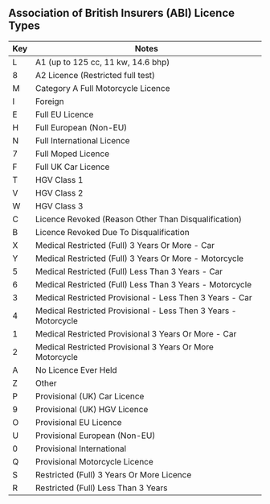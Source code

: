 ## Association of British Insurers (ABI) Licence Types

| Key | Notes |
| --- | --- |
| L | A1 (up to 125 cc, 11 kw, 14.6 bhp) |
| 8 | A2 Licence (Restricted full test) |
| M | Category A Full Motorcycle Licence |
| I | Foreign |
| E | Full EU Licence |
| H | Full European (Non-EU) |
| N | Full International Licence |
| 7 | Full Moped Licence |
| F | Full UK Car Licence |
| T | HGV Class 1 |
| V | HGV Class 2 |
| W | HGV Class 3 |
| C | Licence Revoked (Reason Other Than Disqualification) |
| B | Licence Revoked Due To Disqualification |
| X | Medical Restricted (Full) 3 Years Or More - Car |
| Y | Medical Restricted (Full) 3 Years Or More - Motorcycle |
| 5 | Medical Restricted (Full) Less Than 3 Years - Car |
| 6 | Medical Restricted (Full) Less Than 3 Years - Motorcycle |
| 3 | Medical Restricted Provisional  - Less Then 3 Years - Car |
| 4 | Medical Restricted Provisional  - Less Then 3 Years - Motorcycle |
| 1 | Medical Restricted Provisional 3 Years Or More - Car |
| 2 | Medical Restricted Provisional 3 Years Or More Motorcycle |
| A | No Licence Ever Held |
| Z | Other |
| P | Provisional (UK) Car Licence |
| 9 | Provisional (UK) HGV Licence |
| O | Provisional EU Licence |
| U | Provisional European (Non-EU) |
| 0 | Provisional International |
| Q | Provisional Motorcycle Licence |
| S | Restricted (Full) 3 Years Or More Licence |
| R | Restricted (Full) Less Than 3 Years |
